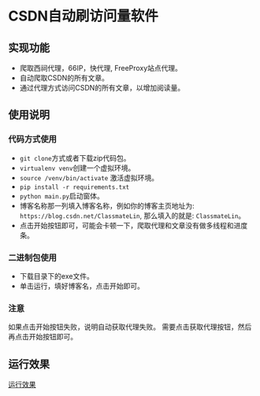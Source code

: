 # CSDN自动刷访问量软件

## 实现功能
- 爬取西祠代理，66IP，快代理, FreeProxy站点代理。
- 自动爬取CSDN的所有文章。
- 通过代理方式访问CSDN的所有文章，以增加阅读量。


## 使用说明

### 代码方式使用
- `git clone`方式或者下载zip代码包。
- `virtualenv venv`创建一个虚拟环境。
- `source /venv/bin/activate` 激活虚拟环境。
- `pip install -r requirements.txt`
- `python main.py`启动窗体。
- 博客名称那一列填入博客名称，例如你的博客主页地址为: `https://blog.csdn.net/ClassmateLin`,
那么填入的就是: `ClassmateLin`。
- 点击开始按钮即可，可能会卡顿一下，爬取代理和文章没有做多线程和进度条。

### 二进制包使用

- 下载目录下的exe文件。
- 单击运行，填好博客名，点击开始即可。


### 注意

如果点击开始按钮失败，说明自动获取代理失败。
需要点击获取代理按钮，然后再点击开始按钮即可。


## 运行效果

[运行效果](./effect.png)

